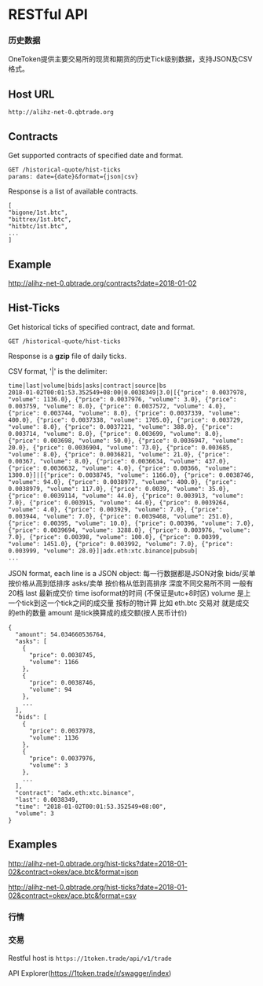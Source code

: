 RESTful API
===

### 历史数据

OneToken提供主要交易所的现货和期货的历史Tick级别数据，支持JSON及CSV格式。

Host URL
---
```
http://alihz-net-0.qbtrade.org
```

Contracts
---
Get supported contracts of specified date and format.

```$xslt
GET /historical-quote/hist-ticks
params: date={date}&format={json|csv}
```
Response is a list of available contracts.
```$xslt
[
"bigone/1st.btc",
"bittrex/1st.btc",
"hitbtc/1st.btc",
...
]
```
## Example

http://alihz-net-0.qbtrade.org/contracts?date=2018-01-02

Hist-Ticks
---
Get historical ticks of specified contract, date and format.

```$xslt
GET /historical-quote/hist-ticks
```
Response is a **gzip** file of daily ticks.

CSV format, '|' is the delimiter:
```$xslt
time|last|volume|bids|asks|contract|source|bs
2018-01-02T00:01:53.352549+08:00|0.0038349|3.0|[{"price": 0.0037978, "volume": 1136.0}, {"price": 0.0037976, "volume": 3.0}, {"price": 0.003759, "volume": 8.0}, {"price": 0.0037572, "volume": 4.0}, {"price": 0.003744, "volume": 8.0}, {"price": 0.0037339, "volume": 400.0}, {"price": 0.0037338, "volume": 1705.0}, {"price": 0.003729, "volume": 8.0}, {"price": 0.0037221, "volume": 388.0}, {"price": 0.003714, "volume": 8.0}, {"price": 0.003699, "volume": 8.0}, {"price": 0.003698, "volume": 50.0}, {"price": 0.0036947, "volume": 20.0}, {"price": 0.0036904, "volume": 73.0}, {"price": 0.003685, "volume": 8.0}, {"price": 0.0036821, "volume": 21.0}, {"price": 0.00367, "volume": 8.0}, {"price": 0.0036634, "volume": 437.0}, {"price": 0.0036632, "volume": 4.0}, {"price": 0.00366, "volume": 1300.0}]|[{"price": 0.0038745, "volume": 1166.0}, {"price": 0.0038746, "volume": 94.0}, {"price": 0.0038977, "volume": 400.0}, {"price": 0.0038979, "volume": 117.0}, {"price": 0.0039, "volume": 35.0}, {"price": 0.0039114, "volume": 44.0}, {"price": 0.003913, "volume": 7.0}, {"price": 0.003915, "volume": 44.0}, {"price": 0.0039264, "volume": 4.0}, {"price": 0.003929, "volume": 7.0}, {"price": 0.003944, "volume": 7.0}, {"price": 0.0039468, "volume": 251.0}, {"price": 0.00395, "volume": 10.0}, {"price": 0.00396, "volume": 7.0}, {"price": 0.0039694, "volume": 3288.0}, {"price": 0.003976, "volume": 7.0}, {"price": 0.00398, "volume": 100.0}, {"price": 0.00399, "volume": 1451.0}, {"price": 0.003992, "volume": 7.0}, {"price": 0.003999, "volume": 28.0}]|adx.eth:xtc.binance|pubsub|
...
```
JSON format, each line is a JSON object:
每一行数据都是JSON对象
bids/买单 按价格从高到低排序 asks/卖单 按价格从低到高排序 深度不同交易所不同 一般有20档
last 最新成交价
time isoformat的时间 (不保证是utc+8时区)
volume 是上一个tick到这一个tick之间的成交量 按标的物计算 比如 eth.btc 交易对 就是成交的eth的数量
amount 是tick换算成的成交额(按人民币计价)
```$xslt
{
  "amount": 54.034660536764,
  "asks": [
    {
      "price": 0.0038745,
      "volume": 1166
    },
    {
      "price": 0.0038746,
      "volume": 94
    },
    ...
  ],
  "bids": [
    {
      "price": 0.0037978,
      "volume": 1136
    },
    {
      "price": 0.0037976,
      "volume": 3
    },
    ...
  ],
  "contract": "adx.eth:xtc.binance",
  "last": 0.0038349,
  "time": "2018-01-02T00:01:53.352549+08:00",
  "volume": 3
}
```

## Examples

http://alihz-net-0.qbtrade.org/hist-ticks?date=2018-01-02&contract=okex/ace.btc&format=json

http://alihz-net-0.qbtrade.org/hist-ticks?date=2018-01-02&contract=okex/ace.btc&format=csv

### 行情

### 交易

Restful host is `https://1token.trade/api/v1/trade`

API Explorer(https://1token.trade/r/swagger/index)
